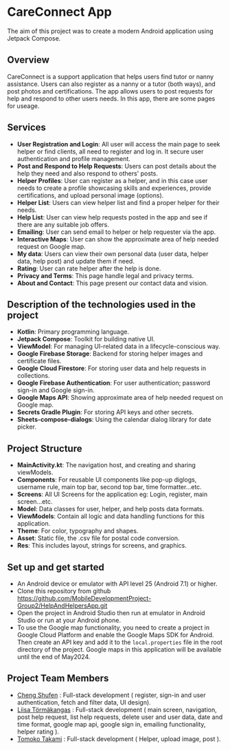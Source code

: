 # CareConnect App
The aim of this project was to create a modern Android application using Jetpack Compose.

## Overview
CareConnect is a support application that helps users find tutor or nanny assistance. Users can also register as a nanny or a tutor (both ways), and post photos and certifications.
The app allows users to post requests for help and respond to other users needs.
In this app, there are some pages for useage.

## Services
- **User Registration and Login**: All user will access the main page to seek helper or find clients, all need to register and log in. It secure user authentication and profile management.
- **Post and Respond to Help Requests**: Users can post details about the help they need and also respond to others' posts.
- **Helper Profiles**: User can register as a helper, and in this case user needs to create a profile showcasing skills and experiences, provide certifications, and upload personal image (options).
- **Helper List**: Users can view helper list and find a proper helper for their needs.
- **Help List**: User can view help requests posted in the app and see if there are any suitable job offers.
- **Emailing**: User can send email to helper or help requester via the app.
- **Interactive Maps**: User can show the approximate area of help needed request on Google map.
- **My data**: Users can view their own personal data (user data, helper data, help post) and update them if need.
- **Rating**: User can rate helper after the help is done.
- **Privacy and Terms**: This page handle legal and privacy terms.
- **About and Contact**: This page present our contact data and vision.

## Description of the technologies used in the project
- **Kotlin**: Primary programming language.
- **Jetpack Compose**: Toolkit for building native UI.
- **ViewModel**: For managing UI-related data in a lifecycle-conscious way.
- **Google Firebase Storage**: Backend for storing helper images and certificate files.
- **Google Cloud Firestore**: For storing user data and help requests in collections.
- **Google Firebase Authentication**: For user authentication; password sign-in and Google sign-in.
- **Google Maps API**: Showing approximate area of help needed request on Google map.
- **Secrets Gradle Plugin**: For storing API keys and other secrets.
- **Sheets-compose-dialogs**: Using the calendar dialog library for date picker.

## Project Structure
- **MainActivity.kt**: The navigation host, and creating and sharing viewModels.
- **Components**: For reusable UI components like pop-up diglogs, username rule, main top bar, second top bar, time formatter...etc.
- **Screens**: All UI Screens for the application eg: Login, register, main screen...etc.
- **Model**: Data classes for user, helper, and help posts data formats.
- **ViewModels**: Contain all logic and data handling functions for this application.
- **Theme**: For color, typography and shapes.
- **Asset**: Static file, the .csv file for postal code conversion.
- **Res**: This includes layout, strings for screens, and graphics.

## Set up and get started
- An Android device or emulator with API level 25 (Android 7.1) or higher.
- Clone this repository from github https://github.com/MobileDevelopmentProject-Group2/HelpAndHelpersApp.git
- Open the project in Android Studio then run at emulator in Android Studio or run at your Android phone.
- To use the Google map functionality, you need to create a project in Google Cloud Platform and enable the Google Maps SDK for Android. Then create an API key and add it to the `local.properties` file in the root directory of the project. Google maps in this application will be available until the end of May2024. 

## Project Team Members
- [Cheng Shufen](https://github.com/ofiscarlett) : Full-stack development ( register, sign-in and user authentication, fetch and filter data, UI design).
- [Liisa Törmäkangas](https://github.com/liisatormakangas) : Full-stack development ( main screen, navigation, post help request, list help requests, delete user and user data, date and time format, google map api, google sign in, emailing functionality, helper rating ).
- [Tomoko Takami](https://github.com/t2tato01) : Full-stack development ( Helper, upload image, post ).
